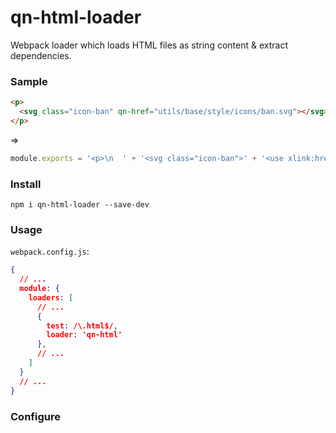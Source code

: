 qn-html-loader
======

Webpack loader which loads HTML files as string content & extract dependencies.

### Sample

```html
<p>
  <svg class="icon-ban" qn-href="utils/base/style/icons/ban.svg"></svg>
</p>
```

=>

```javascript
module.exports = '<p>\n  ' + '<svg class="icon-ban">' + '<use xlink:href="' + require("utils/base/style/icons/ban.svg") + ' /></svg>\n</p>';
```

### Install

```shell
npm i qn-html-loader --save-dev
```

### Usage

`webpack.config.js`:

```json
{
  // ...
  module: {
    loaders: [
      // ...
      {
        test: /\.html$/,
        loader: 'qn-html'
      },
      // ...
    ]
  }
  // ...
}
```

### Configure


